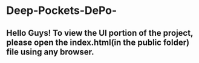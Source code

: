 # Deep-Pockets-DePo-

## Hello Guys! To view the UI portion of the project, please open the index.html(in the public folder) file using any browser.

